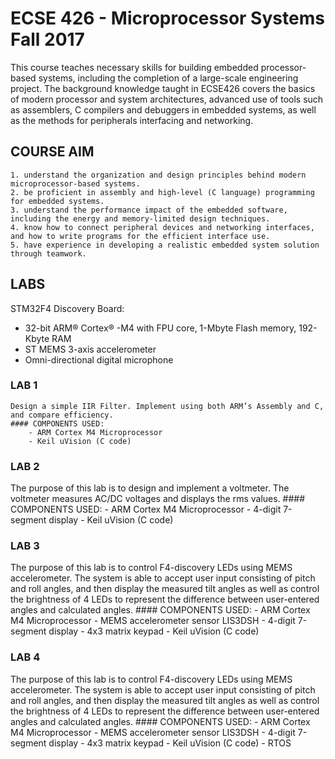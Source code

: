 # ECSE 426 - Microprocessor Systems Fall 2017
This course teaches necessary skills for building embedded processor-based systems, including the completion of a large-scale engineering project. The background knowledge taught in ECSE426 covers the basics of modern processor and system architectures, advanced use of tools such as assemblers, C compilers and debuggers in embedded systems, as well as the methods for peripherals interfacing and networking.
## COURSE AIM
	1. understand the organization and design principles behind modern microprocessor-based systems.
	2. be proficient in assembly and high-level (C language) programming for embedded systems.
	3. understand the performance impact of the embedded software, including the energy and memory-limited design techniques.
	4. know how to connect peripheral devices and networking interfaces, and how to write programs for the efficient interface use.
	5. have experience in developing a realistic embedded system solution through teamwork.
## LABS
STM32F4 Discovery Board:
- 32-bit ARM® Cortex® -M4 with FPU 
core, 1-Mbyte Flash memory, 192-
Kbyte RAM
- ST MEMS 3-axis accelerometer
- Omni-directional digital microphone
### LAB 1
	Design a simple IIR Filter. Implement using both ARM’s Assembly and C, and compare efficiency.
    #### COMPONENTS USED:
    	- ARM Cortex M4 Microprocessor
    	- Keil uVision (C code)
### LAB 2
The purpose of this lab is to design and implement a voltmeter. The voltmeter measures AC/DC voltages and displays the rms values.
    #### COMPONENTS USED:
    	- ARM Cortex M4 Microprocessor
    	- 4-digit 7-segment display
    	- Keil uVision (C code)
### LAB 3
The purpose of this lab is to control F4-discovery LEDs using MEMS accelerometer. The system is able to accept user input consisting of pitch and roll angles, and then display the measured tilt angles as well as control the brightness of 4 LEDs to represent the difference between user-entered angles and calculated angles.
    #### COMPONENTS USED:
    	- ARM Cortex M4 Microprocessor
        - MEMS accelerometer sensor LIS3DSH
    	- 4-digit 7-segment display
        - 4x3 matrix keypad
    	- Keil uVision (C code)
### LAB 4
The purpose of this lab is to control F4-discovery LEDs using MEMS accelerometer. The system is able to accept user input consisting of pitch and roll angles, and then display the measured tilt angles as well as control the brightness of 4 LEDs to represent the difference between user-entered angles and calculated angles.
    #### COMPONENTS USED:
    	- ARM Cortex M4 Microprocessor
        - MEMS accelerometer sensor LIS3DSH
    	- 4-digit 7-segment display
        - 4x3 matrix keypad
    	- Keil uVision (C code)
        - RTOS